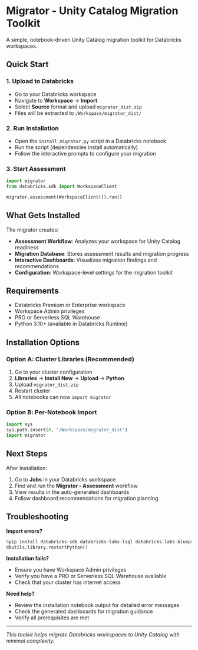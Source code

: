 # Migrator - Unity Catalog Migration Toolkit

A simple, notebook-driven Unity Catalog migration toolkit for Databricks workspaces.

## Quick Start

### 1. Upload to Databricks
- Go to your Databricks workspace
- Navigate to **Workspace** → **Import** 
- Select **Source** format and upload `migrator_dist.zip`
- Files will be extracted to `/Workspace/migrator_dist/`

### 2. Run Installation
- Open the `install_migrator.py` script in a Databricks notebook
- Run the script (dependencies install automatically)
- Follow the interactive prompts to configure your migration

### 3. Start Assessment
```python
import migrator
from databricks.sdk import WorkspaceClient

migrator.assessment(WorkspaceClient()).run()
```

## What Gets Installed

The migrator creates:
- **Assessment Workflow**: Analyzes your workspace for Unity Catalog readiness
- **Migration Database**: Stores assessment results and migration progress  
- **Interactive Dashboards**: Visualizes migration findings and recommendations
- **Configuration**: Workspace-level settings for the migration toolkit

## Requirements

- Databricks Premium or Enterprise workspace
- Workspace Admin privileges
- PRO or Serverless SQL Warehouse
- Python 3.10+ (available in Databricks Runtime)

## Installation Options

### Option A: Cluster Libraries (Recommended)
1. Go to your cluster configuration
2. **Libraries** → **Install New** → **Upload** → **Python**
3. Upload `migrator_dist.zip`
4. Restart cluster
5. All notebooks can now `import migrator`

### Option B: Per-Notebook Import
```python
import sys
sys.path.insert(0, '/Workspace/migrator_dist')
import migrator
```

## Next Steps

After installation:
1. Go to **Jobs** in your Databricks workspace
2. Find and run the **Migrator - Assessment** workflow  
3. View results in the auto-generated dashboards
4. Follow dashboard recommendations for migration planning

## Troubleshooting

**Import errors?**
```python
%pip install databricks-sdk databricks-labs-lsql databricks-labs-blueprint PyYAML sqlglot astroid
dbutils.library.restartPython()
```

**Installation fails?**
- Ensure you have Workspace Admin privileges
- Verify you have a PRO or Serverless SQL Warehouse available
- Check that your cluster has internet access

**Need help?**
- Review the installation notebook output for detailed error messages
- Check the generated dashboards for migration guidance
- Verify all prerequisites are met

---

*This toolkit helps migrate Databricks workspaces to Unity Catalog with minimal complexity.*